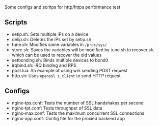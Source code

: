 Some configs and scritps for http/https performance test

## Scripts

- setip.sh: Sets multiple IPs on a device
- delip.sh: Deletes the IPs set by setip.sh
- tune.sh: Modifies some variables in `/proc/sys/`
- store.sh: Saves the variables will be modified by tune.sh to recover.sh, which can be used to recover the old values
- setbonding.sh: Binds multiple devices to bond0
- irqbind.sh: IRQ binding and RPS
- post.lua: An example of using wrk sending POST request
- http.sh: Uses `openssl s_client` to send HTTP request

## Configs

- nginx-tps.conf: Tests the number of SSL handshakes per second
- nginx-tpt.conf: Tests throughput of SSL data
- nginx-max.conf: Tests the maximum concurrent SSL connections
- nginx-app.conf: Config file for the proxied backend app

